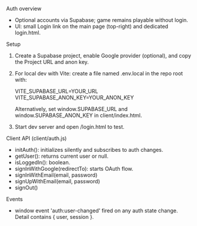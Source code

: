 Auth overview

- Optional accounts via Supabase; game remains playable without login.
- UI: small Login link on the main page (top-right) and dedicated login.html.

Setup

1) Create a Supabase project, enable Google provider (optional), and copy the Project URL and anon key.
2) For local dev with Vite: create a file named .env.local in the repo root with:

   VITE_SUPABASE_URL=YOUR_URL
   VITE_SUPABASE_ANON_KEY=YOUR_ANON_KEY

   Alternatively, set window.SUPABASE_URL and window.SUPABASE_ANON_KEY in client/index.html.

3) Start dev server and open /login.html to test.

Client API (client/auth.js)

- initAuth(): initializes silently and subscribes to auth changes.
- getUser(): returns current user or null.
- isLoggedIn(): boolean.
- signInWithGoogle(redirectTo): starts OAuth flow.
- signInWithEmail(email, password)
- signUpWithEmail(email, password)
- signOut()

Events

- window event 'auth:user-changed' fired on any auth state change. Detail contains { user, session }.
